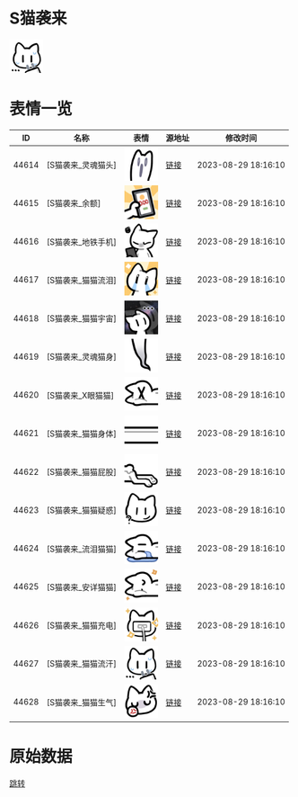 # S猫袭来

<img src="./cover.png" height="60" alt="cover" />

# 表情一览

|ID|名称|表情|源地址|修改时间|
|----|----|----|----|----|
|44614|[S猫袭来_灵魂猫头]|<img src="./pic/044614_%5BS猫袭来_灵魂猫头%5D.png" height="60" alt="灵魂猫头"/>|[链接](https://i0.hdslb.com/bfs/garb/6c8f8f9a49d5b9a614b9f0aa4cb903c877165eb0.png)|2023-08-29 18:16:10|
|44615|[S猫袭来_余额]|<img src="./pic/044615_%5BS猫袭来_余额%5D.png" height="60" alt="余额"/>|[链接](https://i0.hdslb.com/bfs/garb/fbf2179155c6f2b9331bb0cdfab1a27f37c685ae.png)|2023-08-29 18:16:10|
|44616|[S猫袭来_地铁手机]|<img src="./pic/044616_%5BS猫袭来_地铁手机%5D.png" height="60" alt="地铁手机"/>|[链接](https://i0.hdslb.com/bfs/garb/5729766aa174e74dd65c2f2e409f9527d8fc9b45.png)|2023-08-29 18:16:10|
|44617|[S猫袭来_猫猫流泪]|<img src="./pic/044617_%5BS猫袭来_猫猫流泪%5D.png" height="60" alt="猫猫流泪"/>|[链接](https://i0.hdslb.com/bfs/garb/565c394379b7cbf8d40f6abb80276260b965be9f.png)|2023-08-29 18:16:10|
|44618|[S猫袭来_猫猫宇宙]|<img src="./pic/044618_%5BS猫袭来_猫猫宇宙%5D.png" height="60" alt="猫猫宇宙"/>|[链接](https://i0.hdslb.com/bfs/garb/6118c645031ac6478f3c18bd1398d5dc9dc7d756.png)|2023-08-29 18:16:10|
|44619|[S猫袭来_灵魂猫身]|<img src="./pic/044619_%5BS猫袭来_灵魂猫身%5D.png" height="60" alt="灵魂猫身"/>|[链接](https://i0.hdslb.com/bfs/garb/37a7a0ed1b930f39fcc8f2f366c8cfe759727a17.png)|2023-08-29 18:16:10|
|44620|[S猫袭来_X眼猫猫]|<img src="./pic/044620_%5BS猫袭来_X眼猫猫%5D.png" height="60" alt="X眼猫猫"/>|[链接](https://i0.hdslb.com/bfs/garb/6a06d967ed12ef69b3570670577145a9b4a3f29d.png)|2023-08-29 18:16:10|
|44621|[S猫袭来_猫猫身体]|<img src="./pic/044621_%5BS猫袭来_猫猫身体%5D.png" height="60" alt="猫猫身体"/>|[链接](https://i0.hdslb.com/bfs/garb/93f7d877408bc72af5c0156c10c185cea43d8419.png)|2023-08-29 18:16:10|
|44622|[S猫袭来_猫猫屁股]|<img src="./pic/044622_%5BS猫袭来_猫猫屁股%5D.png" height="60" alt="猫猫屁股"/>|[链接](https://i0.hdslb.com/bfs/garb/0e40c6a2b88c0ec24bb504a67454020e947b04df.png)|2023-08-29 18:16:10|
|44623|[S猫袭来_猫猫疑惑]|<img src="./pic/044623_%5BS猫袭来_猫猫疑惑%5D.png" height="60" alt="猫猫疑惑"/>|[链接](https://i0.hdslb.com/bfs/garb/42e506b2370c74205b6fd4adf853cee09cb706fc.png)|2023-08-29 18:16:10|
|44624|[S猫袭来_流泪猫猫]|<img src="./pic/044624_%5BS猫袭来_流泪猫猫%5D.png" height="60" alt="流泪猫猫"/>|[链接](https://i0.hdslb.com/bfs/garb/40e5068333b4ecc8acdf351df993456ad8f45a75.png)|2023-08-29 18:16:10|
|44625|[S猫袭来_安详猫猫]|<img src="./pic/044625_%5BS猫袭来_安详猫猫%5D.png" height="60" alt="安详猫猫"/>|[链接](https://i0.hdslb.com/bfs/garb/4ffcf57a3f79d39ab10b58b4bc998fb2acd170ac.png)|2023-08-29 18:16:10|
|44626|[S猫袭来_猫猫充电]|<img src="./pic/044626_%5BS猫袭来_猫猫充电%5D.png" height="60" alt="猫猫充电"/>|[链接](https://i0.hdslb.com/bfs/garb/bd56e9784a9c47be6c1fdaee06a1c43d8249235c.png)|2023-08-29 18:16:10|
|44627|[S猫袭来_猫猫流汗]|<img src="./pic/044627_%5BS猫袭来_猫猫流汗%5D.png" height="60" alt="猫猫流汗"/>|[链接](https://i0.hdslb.com/bfs/garb/c42e00a38c86199b50b760519cc2fa37eadcac12.png)|2023-08-29 18:16:10|
|44628|[S猫袭来_猫猫生气]|<img src="./pic/044628_%5BS猫袭来_猫猫生气%5D.png" height="60" alt="猫猫生气"/>|[链接](https://i0.hdslb.com/bfs/garb/b225c2b0c6981a9a69729b9e4815a458a875cf76.png)|2023-08-29 18:16:10|

# 原始数据

[跳转](./raw.json)

